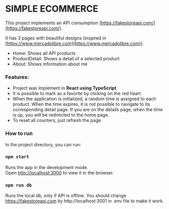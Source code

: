 # SIMPLE ECOMMERCE

This project implements an API consumption [https://fakestoreapi.com/](https://fakestoreapi.com/).

It has 3 pages with beautiful designs (inspired in [https://www.mercadolibre.com](https://www.mercadolibre.com)):

* Home: Shows all API products
* ProductDetail: Shows a detail of a selected product
* About: Shows information about me

### Features:
* Project was implement in **React using TypeScript**
* It is possible to mark as a favorite by clicking on the red heart.
* When the application is initialized, a random time is assigned to each product. When the time expires, it is not possible to navigate to its corresponding detail page. If you are on the details page, when the time is up, you will be redirected to the home page.
* To reset all counters, just refresh the page.

### How to run

In the project directory, you can run:

### `npm start`

Runs the app in the development mode.\
Open [http://localhost:3000](http://localhost:3000) to view it in the browser.

### `npm run db`
Runs the local db, only if API is offline. You should change https://fakestoreapi.com by http://localhost:3001 in .env file to make it work.
